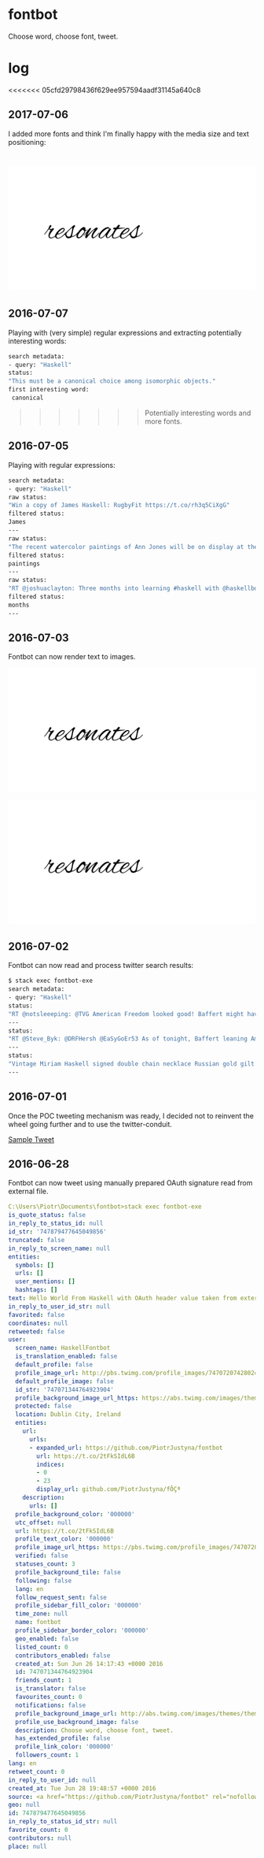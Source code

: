 # fontbot

Choose word, choose font, tweet.

# log

<<<<<<< 05cfd29798436f629ee957594aadf31145a640c8
## 2017-07-06

I added more fonts and think I'm finally happy with the media size and text positioning:

![haskell](https://raw.githubusercontent.com/PiotrJustyna/fontbot/5e8aea2a14ec279bfd47714b0884db4e1ae9a3c7/font_preview.png)
=======
## 2016-07-07

Playing with (very simple) regular expressions and extracting potentially interesting words:

```bash
search metadata:
- query: "Haskell"
status:
"This must be a canonical choice among isomorphic objects."
first interesting word:
 canonical
```
>>>>>>> Potentially interesting words and more fonts.

## 2016-07-05

Playing with regular expressions:

```bash
search metadata:
- query: "Haskell"
raw status:
"Win a copy of James Haskell: RugbyFit https://t.co/rh3q5CiXgG"
filtered status:
James
---
raw status:
"The recent watercolor paintings of Ann Jones will be on display at the Hall Haskell House Gallery in Ipswich. .... https://t.co/Vd1E6HG7y6"
filtered status:
paintings
---
raw status:
"RT @joshuaclayton: Three months into learning #haskell with @haskellbook! Wrote up how to refactor to a monad transformer stack: https://t.\8230"
filtered status:
months
---
```

## 2016-07-03

Fontbot can now render text to images.

![Haskell](https://raw.githubusercontent.com/PiotrJustyna/fontbot/d93946282962ddd15813bc6ae4cdf878473e4147/font_preview.png)

![Haskell](https://raw.githubusercontent.com/PiotrJustyna/fontbot/59e51f6a7bf57fef5c788e03f6148b9c056c5970/font_preview.png)

## 2016-07-02

Fontbot can now read and process twitter search results:

```bash
$ stack exec fontbot-exe
search metadata:
- query: "Haskell"
status:
"RT @notsleeeping: @TVG American Freedom looked good! Baffert might have his Haskell horse, going for #9, &amp; for 6 wins in the last 7 Haskell\8230"
---
status:
"RT @Steve_Byk: @DRFHersh @EaSyGoEr53 As of tonight, Baffert leaning American Freedom to Haskell, Arrogate toward Travers."
---
status:
"Vintage Miriam Haskell signed double chain necklace Russian gold gilt pendant  https://t.co/Pxrt595goI https://t.co/q6VyXN9XCW"
---

```

## 2016-07-01

Once the POC tweeting mechanism was ready, I decided not to reinvent the wheel going further and to use the twitter-conduit.

[Sample Tweet](https://twitter.com/HaskellFontbot/status/748962791961296896)

## 2016-06-28

Fontbot can now tweet using manually prepared OAuth signature read from external file.

```yaml
C:\Users\Piotr\Documents\fontbot>stack exec fontbot-exe
is_quote_status: false
in_reply_to_status_id: null
id_str: '747879477645049856'
truncated: false
in_reply_to_screen_name: null
entities:
  symbols: []
  urls: []
  user_mentions: []
  hashtags: []
text: Hello World From Haskell with OAuth header value taken from external file!
in_reply_to_user_id_str: null
favorited: false
coordinates: null
retweeted: false
user:
  screen_name: HaskellFontbot
  is_translation_enabled: false
  default_profile: false
  profile_image_url: http://pbs.twimg.com/profile_images/747072074280243200/QWq406SC_normal.jpg
  default_profile_image: false
  id_str: '747071344764923904'
  profile_background_image_url_https: https://abs.twimg.com/images/themes/theme1/bg.png
  protected: false
  location: Dublin City, Ireland
  entities:
    url:
      urls:
      - expanded_url: https://github.com/PiotrJustyna/fontbot
        url: https://t.co/2tFkSIdL6B
        indices:
        - 0
        - 23
        display_url: github.com/PiotrJustyna/fÔÇª
    description:
      urls: []
  profile_background_color: '000000'
  utc_offset: null
  url: https://t.co/2tFkSIdL6B
  profile_text_color: '000000'
  profile_image_url_https: https://pbs.twimg.com/profile_images/747072074280243200/QWq406SC_normal.jpg
  verified: false
  statuses_count: 3
  profile_background_tile: false
  following: false
  lang: en
  follow_request_sent: false
  profile_sidebar_fill_color: '000000'
  time_zone: null
  name: fontbot
  profile_sidebar_border_color: '000000'
  geo_enabled: false
  listed_count: 0
  contributors_enabled: false
  created_at: Sun Jun 26 14:17:43 +0000 2016
  id: 747071344764923904
  friends_count: 1
  is_translator: false
  favourites_count: 0
  notifications: false
  profile_background_image_url: http://abs.twimg.com/images/themes/theme1/bg.png
  profile_use_background_image: false
  description: Choose word, choose font, tweet.
  has_extended_profile: false
  profile_link_color: '000000'
  followers_count: 1
lang: en
retweet_count: 0
in_reply_to_user_id: null
created_at: Tue Jun 28 19:48:57 +0000 2016
source: <a href="https://github.com/PiotrJustyna/fontbot" rel="nofollow">fontbot</a>
geo: null
id: 747879477645049856
in_reply_to_status_id_str: null
favorite_count: 0
contributors: null
place: null
```
